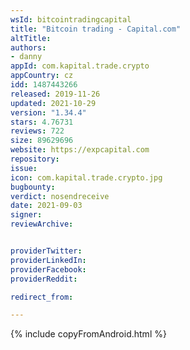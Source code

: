 ```yaml
---
wsId: bitcointradingcapital
title: "Bitcoin trading - Capital.com"
altTitle: 
authors:
- danny
appId: com.kapital.trade.crypto
appCountry: cz
idd: 1487443266
released: 2019-11-26
updated: 2021-10-29
version: "1.34.4"
stars: 4.76731
reviews: 722
size: 89629696
website: https://expcapital.com
repository: 
issue: 
icon: com.kapital.trade.crypto.jpg
bugbounty: 
verdict: nosendreceive
date: 2021-09-03
signer: 
reviewArchive:


providerTwitter: 
providerLinkedIn: 
providerFacebook: 
providerReddit: 

redirect_from:

---
```


{% include copyFromAndroid.html %}
